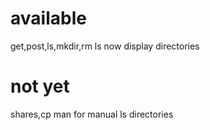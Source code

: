 # available

  get,post,ls,mkdir,rm
  ls now display directories

# not yet

  shares,cp
  man for manual
  ls directories
